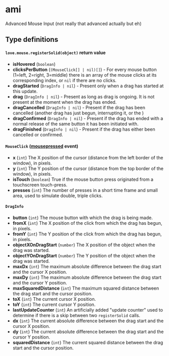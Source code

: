 # ami
Advanced Mouse Input (not really that advanced actually but eh)


## Type definitions

#### `love.mouse.registerSolid(object)` return value
- **isHovered** (`boolean`)
- **clicksPerButton** (`(MouseClick[] | nil)[]`) - For every mouse button (1=left, 2=right, 3=middle) there is 
an array of the mouse clicks at its corresponding index, or `nil` if there are no clicks.
- **dragStarted** (`DragInfo | nil`) - Present only when a drag has started at this update.
- **drag** (`DragInfo | nil`) - Present as long as drag is ongoing. It is not present at the moment when the drag has
ended.
- **dragCancelled** (`DragInfo | nil`) - Present if the drag has been cancelled (another drag has just begun,
interrupting it, or the )
- **dragConfirmed** (`DragInfo | nil`) - Present if the drag has ended with a normal release of the same button it has
been initiated with.
- **dragFinished** (`DragInfo | nil`) - Present if the drag has either been cancelled or confirmed.

#### `MouseClick` ([mousepressed](https://love2d.org/wiki/love.mousepressed) event)
- **x** (`int`) The X position of the cursor (distance from the left border of the window), in pixels.
- **y** (`int`) The Y position of the cursor (distance from the top border of the window), in pixels.
- **isTouch** (`boolean`) True if the mouse button press originated from a touchscreen touch-press.
- **presses** (`int`) The number of presses in a short time frame and small area, used to simulate double, triple
clicks.

#### `DragInfo`
- **button** (`int`) The mouse button with which the drag is being made.
- **fromX** (`int`) The X position of the click from which the drag has begun, in pixels.
- **fromY** (`int`) The Y position of the click from which the drag has begun, in pixels.
- **objectXOnDragStart** (`number`) The X position of the object when the drag was started.
- **objectYOnDragStart** (`number`) The Y position of the object when the drag was started.
- **maxDx** (`int`) The maximum absolute difference between the drag start and the cursor X position.
- **maxDy** (`int`) The maximum absolute difference between the drag start and the cursor Y position.
- **maxSquaredDistance** (`int`) The maximum squared distance between the drag start and the cursor position.
- **toX** (`int`) The current cursor X position.
- **toY** (`int`) The current cursor Y position.
- **lastUpdateCounter** (`int`) An artificially added "update counter" used to determine if there is a skip
between two `registerSolid` calls.
- **dx** (`int`) The current absolute difference between the drag start and the cursor X position.
- **dy** (`int`) The current absolute difference between the drag start and the cursor Y position.
- **squaredDistance** (`int`) The current squared distance between the drag start and the cursor position.
